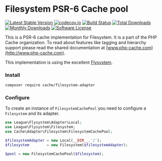 # Filesystem PSR-6 Cache pool
[![Latest Stable Version](https://poser.pugx.org/cache/filesystem-adapter/v/stable)](https://packagist.org/packages/cache/filesystem-adapter) [![codecov.io](https://codecov.io/github/php-cache/filesystem-adapter/coverage.svg?branch=master)](https://codecov.io/github/php-cache/filesystem-adapter?branch=master) [![Build Status](https://travis-ci.org/php-cache/filesystem-adapter.svg?branch=master)](https://travis-ci.org/php-cache/filesystem-adapter) [![Total Downloads](https://poser.pugx.org/cache/filesystem-adapter/downloads)](https://packagist.org/packages/cache/filesystem-adapter)  [![Monthly Downloads](https://poser.pugx.org/cache/filesystem-adapter/d/monthly.png)](https://packagist.org/packages/cache/filesystem-adapter) [![Software License](https://img.shields.io/badge/license-MIT-brightgreen.svg?style=flat-square)](LICENSE)

This is a PSR-6 cache implementation for Filesystem. It is a part of the PHP Cache organization. To read about 
features like tagging and hierarchy support please read the shared documentation at [www.php-cache.com](http://www.php-cache.com). 

This implementation is using the excellent [Flysystem](http://flysystem.thephpleague.com/).

### Install

```bash
composer require cache/filesystem-adapter
```

### Configure

To create an instance of `FilesystemCachePool` you need to configure a `Filesystem` and its adapter. 

```php
use League\Flysystem\Adapter\Local;
use League\Flysystem\Filesystem;
use Cache\Adapter\Filesystem\FilesystemCachePool;

$filesystemAdapter = new Local(__DIR__.'/');
$filesystem        = new Filesystem($filesystemAdapter);

$pool = new FilesystemCachePool($filesystem);
```
